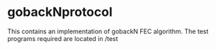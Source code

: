 # gobackNprotocol
This contains an implementation of gobackN FEC algorithm.
The test programs required are located in /test
